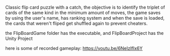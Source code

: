 Classic flip card puzzle with a catch, the objective is to identify the triplet of cards of the same kind in the minimum amount of moves, the game saves by using the user's name, has ranking system and when the save is loaded, the cards that weren't fliped get shuffled again to prevent cheaters.


the FlipBoardGame folder has the executable, and FlipBoardProject has the Unity Project

here is some of recorded gameplay: https://youtu.be/6NeIzIfIx6Y
